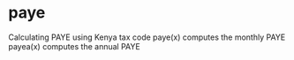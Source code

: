 # paye
Calculating PAYE using Kenya tax code
paye(x) computes the monthly PAYE
payea(x) computes the annual PAYE
